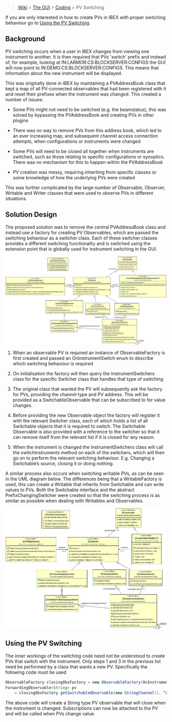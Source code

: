 > [Wiki](Home) > [The GUI](The-GUI) > [Coding](GUI-Coding) > PV Switching

If you are only interested in how to create PVs in IBEX with proper switching behaviour go to [Using the PV Switching](#UsingPvSwitching).

## Background ##

PV switching occurs when a user in IBEX changes from viewing one instrument to another. It is then required that PVs 'switch' prefix and instead of, for example, looking at IN:LARMOR:CS:BLOCKSERVER:CONFIGS the GUI will now point to IN:DEMO:CS:BLOCKSERVER:CONFIGS. This means that information about the new instrument will be displayed.

This was originally done in IBEX by maintaining a PVAddressBook class that kept a map of all PV-connected observables that had been registered with it and reset their prefixes when the instrument was changed. This created a number of issues:

* Some PVs might not need to be switched (e.g. the beamstatus), this was solved by bypassing the PVAddressBook and creating PVs in other plugins

* There was no way to remove PVs from this address book, which led to an ever increasing map, and subsequent channel access connection attempts, when configurations or instruments were changed

* Some PVs will need to be closed all together when instruments are switched, such as those relating to specific configurations or synoptics. There was no mechanism for this to happen within the PVAddressBook

* PV creation was messy, requiring inheriting from specific classes or some knowledge of how the underlying PVs were created

This was further complicated by the large number of Observable, Observer, Writable and Writer classes that were used to observe PVs in different situations.

## Solution Design

The proposed solution was to remove the central PVAddressBook class and instead use a factory for creating PV Observables, which are passed the switching behaviour as a switcher class. Each of these switcher classes provides a different switching functionality and is switched using the extension point that is globally used for instrument switching in the GUI. 

![Switching](GUI_development/images/pv_switching/new_switching.jpg)
 
1. When an observable PV is required an instance of ObservableFactory is first created and passed an OnInstrumentSwitch enum to describe which switching behaviour is required

1. On initialisation the factory will then query the InstrumentSwitchers class for the specific Switcher class that handles that type of switching

1. The original class that wanted the PV will subsequently ask the factory for PVs, providing the channel type and PV address. This will be provided as a SwitchableObservable that can be subscribed to for value changes.

1. Before providing the new Observable object the factory will register it with the relevant Switcher class, each of which holds a list of all Switchable objects that it is required to switch. The Switchable Observable is also provided with a reference to the switcher so that it can remove itself from the relevant list if it is closed for any reason.

1. When the instrument is changed the InstrumentSwitchers class will call the switchInstruments method on each of the switchers, which will then go on to perform the relevant switching behaviour. E.g. Changing a Switchable’s source, closing it or doing nothing.

A similar process also occurs when switching writable PVs, as can be seen in the UML diagram below. The differences being that a WritableFactory is used, this can create a Writable that inherits from Switchable and can write values to PVs. Both the Switchable interface and the abstract PrefixChangingSwitcher were created so that the switching process is as similar as possible when dealing with Writables and Observables.

![Writables](GUI_development/images/pv_switching/new_switching_writables.jpg)

## Using the PV Switching<a name="UsingPvSwitching"></a>

The inner workings of the switching code need not be understood to create PVs that switch with the instrument. Only steps 1 and 3 in the previous list need be performed by a class that wants a new PV. Specifically the following code must be used
```java
ObservableFactory closingObsFactory = new ObservableFactory(OnInstrumentSwitch.CLOSE);
ForwardingObservable<String> pv 
    = closingObsFactory.getSwitchableObservable(new StringChannel(), “A_PV_ADDRESS”));
```
The above code will create a String type PV observable that will close when the instrument is changed. Subscriptions can now be attached to the PV and will be called when PVs change value.
